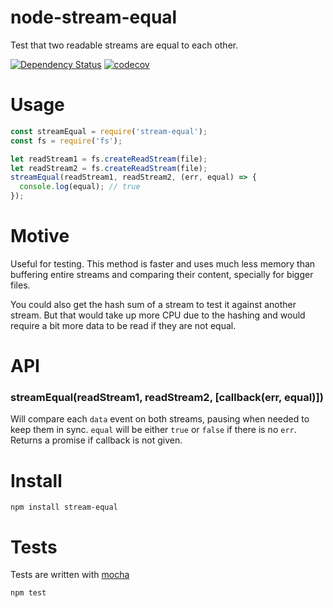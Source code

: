 # node-stream-equal

Test that two readable streams are equal to each other.

[![Dependency Status](https://david-dm.org/fent/node-stream-equal.svg)](https://david-dm.org/fent/node-stream-equal)
[![codecov](https://codecov.io/gh/fent/node-stream-equal/branch/master/graph/badge.svg)](https://codecov.io/gh/fent/node-stream-equal)

# Usage

```js
const streamEqual = require('stream-equal');
const fs = require('fs');

let readStream1 = fs.createReadStream(file);
let readStream2 = fs.createReadStream(file);
streamEqual(readStream1, readStream2, (err, equal) => {
  console.log(equal); // true
});
```


# Motive
Useful for testing. This method is faster and uses much less memory than buffering entire streams and comparing their content, specially for bigger files.

You could also get the hash sum of a stream to test it against another stream. But that would take up more CPU due to the hashing and would require a bit more data to be read if they are not equal.


# API
### streamEqual(readStream1, readStream2, [callback(err, equal)])

Will compare each `data` event on both streams, pausing when needed to keep them in sync. `equal` will be either `true` or `false` if there is no `err`. Returns a promise if callback is not given.


# Install

    npm install stream-equal


# Tests
Tests are written with [mocha](https://mochajs.org)

```bash
npm test
```
